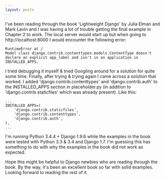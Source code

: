 ```yaml
---
layout: posts
---
```


I've been reading through the book 'Lightweight Django' by Julia Elman and Mark Lavin and I was having a lot of trouble getting the final example in Chapter 2 to work.  The local server would start up but when going to http://localhost:8000 I would encounter the following error:

    RuntimeError at /
    Model class django.contrib.contenttypes.models.ContentType doesn't declare an explicit app_label and isn't in an application in INSTALLED_APPS.

I tried debugging it myself & tried Googling around for a solution for quite some time.  Finally, after trying & trying again I came across a solution that worked.  I added 'django.contrib.contenttypes' and 'django.contrib.auth' to the INSTALLED_APPS section in placeholder.py (in addition to 'django.contrib.staticfiles' which was already present).  Like this:

    ...
    INSTALLED_APPS=(
        'django.contrib.staticfiles',
        'django.contrib.contenttypes',
        'django.contrib.auth',
    ),
    ...

I'm running Python 3.4.4 + Django 1.9.6 while the examples in the book were tested with Python 3.3 & 3.4 and Django 1.7.  I'm guessing this has something to do with why the examples in the book did not work as expected.

Hope this might be helpful to Django newbies who are reading through the book.  By the way, it's been an excellent book so far with solid examples.  Looking forward to reading the rest of it.
